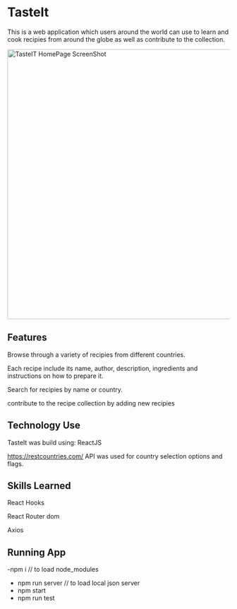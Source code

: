 # TasteIt 

This is a web application which users around the world can use to learn and cook recipies from around the globe as well as contribute to the collection.

<img width="611px" alt="TasteIT HomePage ScreenShot" src="https://user-images.githubusercontent.com/92304761/211221079-52c7eb25-07ca-4e62-8bb6-ab553e902b0a.png">

## Features

Browse through a variety of recipies from different countries.

Each recipe include its name, author, description, ingredients and instructions on how to prepare it.

Search for recipies by name or country.

contribute to the recipe collection by adding new recipies

## Technology Use

TasteIt was build using: ReactJS

https://restcountries.com/  API was used for country selection options and flags.

## Skills Learned

React Hooks

React Router dom

Axios

## Running App

-npm i  // to load node_modules
- npm run server // to load local json server
- npm start 
- npm run test 
